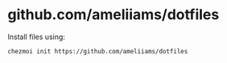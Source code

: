 # github.com/ameliiams/dotfiles

Install files using:
```
chezmoi init https://github.com/ameliiams/dotfiles
```
